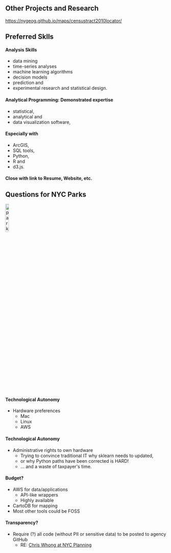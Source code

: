 ## Other Projects and Research
https://nygeog.github.io/maps/censustract2010locator/

## Preferred Sklls



#### Analysis Skills
* data mining
* time-series analyses
* machine learning algorithms
* decision models
* prediction and 
* experimental research and statistical design. 




#### Analytical Programming: Demonstrated expertise  
* statistical,
* analytical and 
* data visualization software,



#### Especially with
* ArcGIS, 
* SQL tools, 
* Python, 
* R and 
* d3.js. 



#### Close with link to Resume, Website, etc. 



## Questions for NYC Parks
<img data-src="img/parks_logo.png" alt="parks logo" width="15%">



#### Technological Autonomy
* Hardware preferences
	* Mac 
	* Linux
	* AWS 



#### Technological Autonomy
* Administrative rights to own hardware
	* Trying to convince traditional IT why sklearn needs to updated,
	* or why Python paths have been corrected is HARD!
	* ... and a waste of taxpayer's time. 



#### Budget? 
* AWS for data/applications
	* API-like wrappers
	* Highly available  
* CartoDB for mapping
* Most other tools could be FOSS	



#### Transparency?
* Require (?) all code (without PII or sensitive data) to be posted to agency GitHub
	* RE: [Chris Whong at NYC Planning](https://github.com/NYCPlanning)  